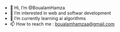- 👋 Hi, I’m @BoualamHamza
- 👀 I’m interested in web and softwar development
- 🌱 I’m currently learning ai algorithms
- 📫 How to reach me : boualamhamzaa@gmail.com

<!---
BoualamHamza/BoualamHamza is a ✨ special ✨ repository because its `README.md` (this file) appears on your GitHub profile.
You can click the Preview link to take a look at your changes.
--->
